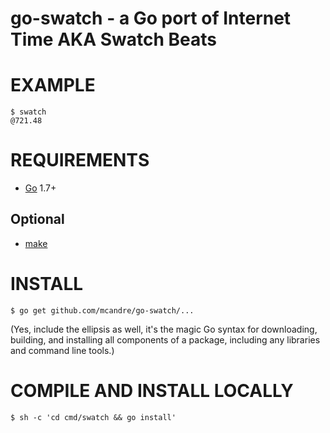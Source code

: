# go-swatch - a Go port of Internet Time AKA Swatch Beats

# EXAMPLE

```
$ swatch
@721.48
```

# REQUIREMENTS

* [Go](https://golang.org/) 1.7+

## Optional

* [make](https://www.gnu.org/software/make/)

# INSTALL

```
$ go get github.com/mcandre/go-swatch/...
```

(Yes, include the ellipsis as well, it's the magic Go syntax for downloading, building, and installing all components of a package, including any libraries and command line tools.)

# COMPILE AND INSTALL LOCALLY

```
$ sh -c 'cd cmd/swatch && go install'
```
